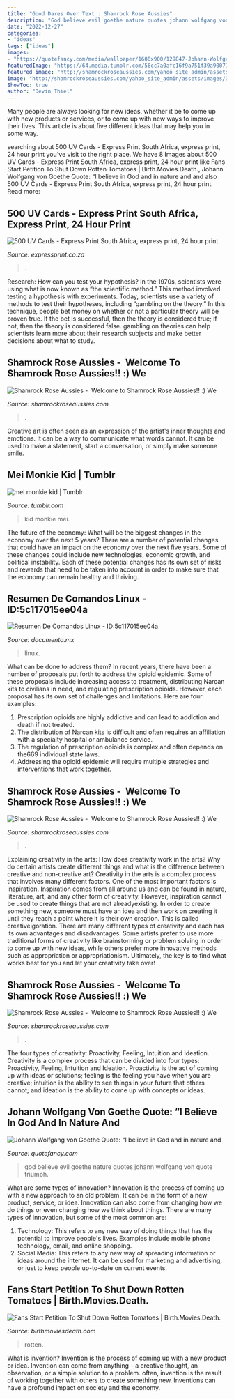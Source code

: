 ```yaml
---
title: "Good Dares Over Text : Shamrock Rose Aussies"
description: "God believe evil goethe nature quotes johann wolfgang von quote triumph"
date: "2022-12-27"
categories:
- "ideas"
tags: ["ideas"]
images:
- "https://quotefancy.com/media/wallpaper/1600x900/129847-Johann-Wolfgang-von-Goethe-Quote-I-believe-in-God-and-in-nature.jpg"
featuredImage: "https://64.media.tumblr.com/56cc7a0afc16f9a751f39a90071bad9f/81e8a7f73c65d94f-a1/s1280x1920/5275138a745394402a6cc73df1d7a8a08d362ff1.png"
featured_image: "http://shamrockroseaussies.com/yahoo_site_admin/assets/images/DSC_0131.262172613_std.JPG"
image: "http://shamrockroseaussies.com/yahoo_site_admin/assets/images/DSC_0131.262172613_std.JPG"
ShowToc: true
author: "Devin Thiel"
---
```



Many people are always looking for new ideas, whether it be to come up with new products or services, or to come up with new ways to improve their lives. This article is about five different ideas that may help you in some way.

	

		
searching about 500 UV Cards - Express Print South Africa, express print, 24 hour print you've visit to the right place. We have 8 Images about 500 UV Cards - Express Print South Africa, express print, 24 hour print like Fans Start Petition To Shut Down Rotten Tomatoes | Birth.Movies.Death., Johann Wolfgang von Goethe Quote: “I believe in God and in nature and and also 500 UV Cards - Express Print South Africa, express print, 24 hour print. Read more:
		
    
## 500 UV Cards - Express Print South Africa, Express Print, 24 Hour Print

<img loading=lazy src="https://expressprint.co.za/wp-content/uploads/2020/01/express-print-44-1024x485.jpg" onerror="this.onerror=null;this.src='https://tse1.mm.bing.net/th?id=OIP.IXZXJakZW2i8g9sTcvvNDwHaDg&amp;pid=15.1';" alt="500 UV Cards - Express Print South Africa, express print, 24 hour print">

_Source: expressprint.co.za_

>. 

	

Research: How can you test your hypothesis?
In the 1970s, scientists were using what is now known as “the scientific method.” This method involved testing a hypothesis with experiments. Today, scientists use a variety of methods to test their hypotheses, including “gambling on the theory.” In this technique, people bet money on whether or not a particular theory will be proven true. If the bet is successful, then the theory is considered true; if not, then the theory is considered false. gambling on theories can help scientists learn more about their research subjects and make better decisions about what to study.

    
## Shamrock Rose Aussies - ﻿﻿﻿ Welcome To Shamrock Rose Aussies!! :) We

<img loading=lazy src="http://shamrockroseaussies.com/yahoo_site_admin/assets/images/DSC_0131.262172613_std.JPG" onerror="this.onerror=null;this.src='https://tse2.mm.bing.net/th?id=OIP.FA26ASpfj6MQy1hfWiuc9wHaE-&amp;pid=15.1';" alt="Shamrock Rose Aussies - ﻿﻿﻿ Welcome to Shamrock Rose Aussies!! :) We">

_Source: shamrockroseaussies.com_

>. 

	

Creative art is often seen as an expression of the artist's inner thoughts and emotions. It can be a way to communicate what words cannot. It can be used to make a statement, start a conversation, or simply make someone smile.

    
## Mei Monkie Kid | Tumblr

<img loading=lazy src="https://64.media.tumblr.com/56cc7a0afc16f9a751f39a90071bad9f/81e8a7f73c65d94f-a1/s1280x1920/5275138a745394402a6cc73df1d7a8a08d362ff1.png" onerror="this.onerror=null;this.src='https://tse4.mm.bing.net/th?id=OIP.vKY8VwLAfFD7qS6ANIy-5AHaL4&amp;pid=15.1';" alt="mei monkie kid | Tumblr">

_Source: tumblr.com_

>kid monkie mei. 

	

The future of the economy: What will be the biggest changes in the economy over the next 5 years?
There are a number of potential changes that could have an impact on the economy over the next five years. Some of these changes could include new technologies, economic growth, and political instability. Each of these potential changes has its own set of risks and rewards that need to be taken into account in order to make sure that the economy can remain healthy and thriving.

    
## Resumen De Comandos Linux - ID:5c117015ee04a

<img loading=lazy src="https://documento.mx/img/detail/5c117015ee04a.jpg" onerror="this.onerror=null;this.src='https://tse2.mm.bing.net/th?id=OIP.WaUIdfpDxc9gOlTbRlKxKwHaJ4&amp;pid=15.1';" alt="Resumen De Comandos Linux - ID:5c117015ee04a">

_Source: documento.mx_

>linux. 

	

What can be done to address them?
In recent years, there have been a number of proposals put forth to address the opioid epidemic. Some of these proposals include increasing access to treatment, distributing Narcan kits to civilians in need, and regulating prescription opioids. However, each proposal has its own set of challenges and limitations. Here are four examples:
1) Prescription opioids are highly addictive and can lead to addiction and death if not treated. 
2) The distribution of Narcan kits is difficult and often requires an affiliation with a specialty hospital or ambulance service. 
3) The regulation of prescription opioids is complex and often depends on the669 individual state laws. 
4) Addressing the opioid epidemic will require multiple strategies and interventions that work together.

    
## Shamrock Rose Aussies - ﻿﻿﻿ Welcome To Shamrock Rose Aussies!! :) We

<img loading=lazy src="http://shamrockroseaussies.com/yahoo_site_admin/assets/images/DSC_0164.167210444_std.JPG" onerror="this.onerror=null;this.src='https://tse4.mm.bing.net/th?id=OIP.Vh8ftt7QJI6KYVOq9ehRywHaE-&amp;pid=15.1';" alt="Shamrock Rose Aussies - ﻿﻿﻿ Welcome to Shamrock Rose Aussies!! :) We">

_Source: shamrockroseaussies.com_

>. 

	

Explaining creativity in the arts: How does creativity work in the arts? Why do certain artists create different things and what is the difference between creative and non-creative art?
Creativity in the arts is a complex process that involves many different factors. One of the most important factors is inspiration. Inspiration comes from all around us and can be found in nature, literature, art, and any other form of creativity. However, inspiration cannot be used to create things that are not alreadyexisting. In order to create something new, someone must have an idea and then work on creating it until they reach a point where it is their own creation. This is called creativeigoration. There are many different types of creativity and each has its own advantages and disadvantages. Some artists prefer to use more traditional forms of creativity like brainstorming or problem solving in order to come up with new ideas, while others prefer more innovative methods such as appropriation or appropriationism. Ultimately, the key is to find what works best for you and let your creativity take over!

    
## Shamrock Rose Aussies - ﻿﻿﻿ Welcome To Shamrock Rose Aussies!! :) We

<img loading=lazy src="http://shamrockroseaussies.com/yahoo_site_admin/assets/images/DSC_0117.262170820_std.JPG" onerror="this.onerror=null;this.src='https://tse3.mm.bing.net/th?id=OIP.KZ-JkgxRUBLkEoUbWBnizQHaGK&amp;pid=15.1';" alt="Shamrock Rose Aussies - ﻿﻿﻿ Welcome to Shamrock Rose Aussies!! :) We">

_Source: shamrockroseaussies.com_

>. 

	

The four types of creativity: Proactivity, Feeling, Intuition and Ideation.
Creativity is a complex process that can be divided into four types: Proactivity, Feeling, Intuition and Ideation. Proactivity is the act of coming up with ideas or solutions; feeling is the feeling you have when you are creative; intuition is the ability to see things in your future that others cannot; and ideation is the ability to come up with concepts or ideas.

    
## Johann Wolfgang Von Goethe Quote: “I Believe In God And In Nature And

<img loading=lazy src="https://quotefancy.com/media/wallpaper/1600x900/129847-Johann-Wolfgang-von-Goethe-Quote-I-believe-in-God-and-in-nature.jpg" onerror="this.onerror=null;this.src='https://tse2.mm.bing.net/th?id=OIP.8s5IPH-PP0QTrGzmL29-sQHaEK&amp;pid=15.1';" alt="Johann Wolfgang von Goethe Quote: “I believe in God and in nature and">

_Source: quotefancy.com_

>god believe evil goethe nature quotes johann wolfgang von quote triumph. 

	

What are some types of innovation?
Innovation is the process of coming up with a new approach to an old problem. It can be in the form of a new product, service, or idea. Innovation can also come from changing how we do things or even changing how we think about things. There are many types of innovation, but some of the most common are: 
1) Technology: This refers to any new way of doing things that has the potential to improve people's lives. Examples include mobile phone technology, email, and online shopping. 
2) Social Media: This refers to any new way of spreading information or ideas around the internet. It can be used for marketing and advertising, or just to keep people up-to-date on current events.

    
## Fans Start Petition To Shut Down Rotten Tomatoes | Birth.Movies.Death.

<img loading=lazy src="http://s3.birthmoviesdeath.com/images/made/rottentomatoespetition_1050_591_81_s_c1.jpg" onerror="this.onerror=null;this.src='https://tse4.mm.bing.net/th?id=OIP.8dM9qCW2XjziVBjoZgIfaAHaEK&amp;pid=15.1';" alt="Fans Start Petition To Shut Down Rotten Tomatoes | Birth.Movies.Death.">

_Source: birthmoviesdeath.com_

>rotten. 

	

What is invention?
Invention is the process of coming up with a new product or idea. Invention can come from anything – a creative thought, an observation, or a simple solution to a problem. often, invention is the result of working together with others to create something new. Inventions can have a profound impact on society and the economy.

